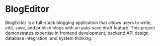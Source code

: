 # BlogEditor
BlogEditor is a full-stack blogging application that allows users to write, edit, save, and publish blogs with an auto-save draft feature. This project demonstrates expertise in frontend development, backend API design, database integration, and system thinking.
